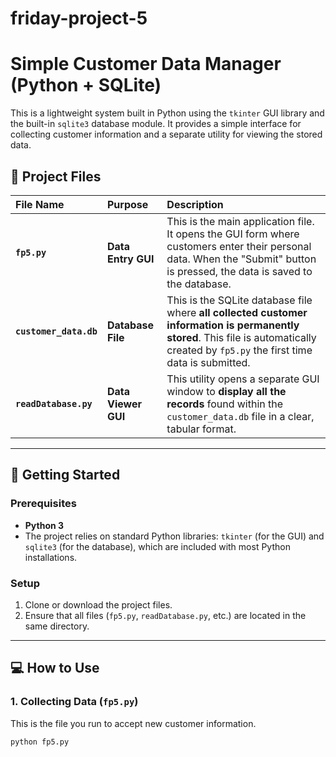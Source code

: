 # friday-project-5
# Simple Customer Data Manager (Python + SQLite)

This is a lightweight system built in Python using the `tkinter` GUI library and the built-in `sqlite3` database module. It provides a simple interface for collecting customer information and a separate utility for viewing the stored data.

## 📁 Project Files

| File Name | Purpose | Description |
| :--- | :--- | :--- |
| **`fp5.py`** | **Data Entry GUI** | This is the main application file. It opens the GUI form where customers enter their personal data. When the "Submit" button is pressed, the data is saved to the database. |
| **`customer_data.db`** | **Database File** | This is the SQLite database file where **all collected customer information is permanently stored**. This file is automatically created by `fp5.py` the first time data is submitted. |
| **`readDatabase.py`** | **Data Viewer GUI** | This utility opens a separate GUI window to **display all the records** found within the `customer_data.db` file in a clear, tabular format. |

---

## 🚀 Getting Started

### Prerequisites

* **Python 3**
* The project relies on standard Python libraries: `tkinter` (for the GUI) and `sqlite3` (for the database), which are included with most Python installations.

### Setup

1.  Clone or download the project files.
2.  Ensure that all files (`fp5.py`, `readDatabase.py`, etc.) are located in the same directory.

---

## 💻 How to Use

### 1. Collecting Data (`fp5.py`)

This is the file you run to accept new customer information.

```bash
python fp5.py

